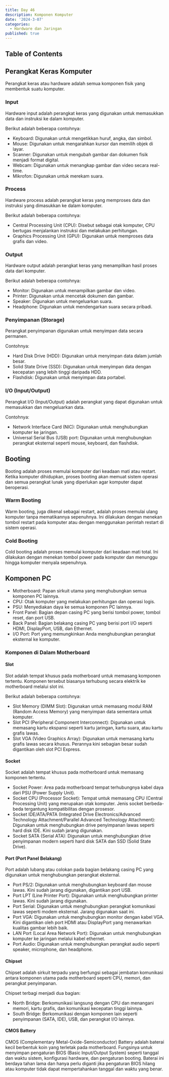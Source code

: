 ```yaml
---
title: Day 46
description: Komponen Komputer
date: '2024-3-07'
categories:
  - Hardware dan Jaringan
published: true
---
```


## Table of Contents

## Perangkat Keras Komputer

Perangkat keras atau hardware adalah semua komponen fisik yang membentuk suatu komputer.

### Input

Hardware input adalah perangkat keras yang digunakan untuk memasukkan data dan instruksi ke dalam komputer.

Berikut adalah beberapa contohnya:

- Keyboard: Digunakan untuk mengetikkan huruf, angka, dan simbol.
- Mouse: Digunakan untuk mengarahkan kursor dan memilih objek di layar.
- Scanner: Digunakan untuk mengubah gambar dan dokumen fisik menjadi format digital.
- Webcam: Digunakan untuk menangkap gambar dan video secara real-time.
- Mikrofon: Digunakan untuk merekam suara.

### Process

Hardware process adalah perangkat keras yang memproses data dan instruksi yang dimasukkan ke dalam komputer.

Berikut adalah beberapa contohnya:

- Central Processing Unit (CPU): Disebut sebagai otak komputer, CPU bertugas menjalankan instruksi dan melakukan perhitungan.
- Graphics Processing Unit (GPU): Digunakan untuk memproses data grafis dan video.

### Output

Hardware output adalah perangkat keras yang menampilkan hasil proses data dari komputer.

Berikut adalah beberapa contohnya:

- Monitor: Digunakan untuk menampilkan gambar dan video.
- Printer: Digunakan untuk mencetak dokumen dan gambar.
- Speaker: Digunakan untuk mengeluarkan suara.
- Headphone: Digunakan untuk mendengarkan suara secara pribadi.

### Penyimpanan (Storage)

Perangkat penyimpanan digunakan untuk menyimpan data secara permanen.

Contohnya:

- Hard Disk Drive (HDD): Digunakan untuk menyimpan data dalam jumlah besar.
- Solid State Drive (SSD): Digunakan untuk menyimpan data dengan kecepatan yang lebih tinggi daripada HDD.
- Flashdisk: Digunakan untuk menyimpan data portabel.

### I/O (Input/Output)

Perangkat I/O (Input/Output) adalah perangkat yang dapat digunakan untuk memasukkan dan mengeluarkan data.

Contohnya:

- Network Interface Card (NIC): Digunakan untuk menghubungkan komputer ke jaringan.
- Universal Serial Bus (USB) port: Digunakan untuk menghubungkan perangkat eksternal seperti mouse, keyboard, dan flashdisk.

## Booting

Booting adalah proses memulai komputer dari keadaan mati atau restart. Ketika komputer dihidupkan, proses booting akan memuat sistem operasi dan semua perangkat lunak yang diperlukan agar komputer dapat beroperasi.

### Warm Booting

Warm booting, juga dikenal sebagai restart, adalah proses memulai ulang komputer tanpa mematikannya sepenuhnya. Ini dilakukan dengan menekan tombol restart pada komputer atau dengan menggunakan perintah restart di sistem operasi.

### Cold Booting

Cold booting adalah proses memulai komputer dari keadaan mati total. Ini dilakukan dengan menekan tombol power pada komputer dan menunggu hingga komputer menyala sepenuhnya.

## Komponen PC

- Motherboard: Papan sirkuit utama yang menghubungkan semua komponen PC lainnya.
- CPU: Otak komputer yang melakukan perhitungan dan operasi logis.
- PSU: Menyediakan daya ke semua komponen PC lainnya.
- Front Panel: Bagian depan casing PC yang berisi tombol power, tombol reset, dan port USB.
- Back Panel: Bagian belakang casing PC yang berisi port I/O seperti HDMI, DisplayPort, USB, dan Ethernet.
- I/O Port: Port yang memungkinkan Anda menghubungkan perangkat eksternal ke komputer.

### Komponen di Dalam Motherboard

#### Slot

Slot adalah tempat khusus pada motherboard untuk memasang komponen tertentu. Komponen tersebut biasanya terhubung secara elektrik ke motherboard melalui slot ini.

Berikut adalah beberapa contohnya:

- Slot Memory (DIMM Slot): Digunakan untuk memasang modul RAM (Random Access Memory) yang menyimpan data sementara untuk komputer.
- Slot PCI (Peripheral Component Interconnect): Digunakan untuk memasang kartu ekspansi seperti kartu jaringan, kartu suara, atau kartu grafis lawas.
- Slot VGA (Video Graphics Array): Digunakan untuk memasang kartu grafis lawas secara khusus. Perannya kini sebagian besar sudah digantikan oleh slot PCI Express.

#### Socket

Socket adalah tempat khusus pada motherboard untuk memasang komponen tertentu.

- Socket Power: Area pada motherboard tempat terhubungnya kabel daya dari PSU (Power Supply Unit).
- Socket CPU (Processor Socket): Tempat untuk memasang CPU (Central Processing Unit) yang merupakan otak komputer. Jenis socket berbeda-beda tergantung kompatibilitas dengan prosesor.
- Socket IDE/ATA/PATA (Integrated Drive Electronics/Advanced Technology Attachment/Parallel Advanced Technology Attachment): Digunakan untuk menghubungkan drive penyimpanan lawas seperti hard disk IDE. Kini sudah jarang digunakan.
- Socket SATA (Serial ATA): Digunakan untuk menghubungkan drive penyimpanan modern seperti hard disk SATA dan SSD (Solid State Drive).

#### Port (Port Panel Belakang)

Port adalah lubang atau colokan pada bagian belakang casing PC yang digunakan untuk menghubungkan perangkat eksternal.

- Port PS/2: Digunakan untuk menghubungkan keyboard dan mouse lawas. Kini sudah jarang digunakan, digantikan port USB.
- Port LPT (Line Printer Port): Digunakan untuk menghubungkan printer lawas. Kini sudah jarang digunakan.
- Port Serial: Digunakan untuk menghubungkan perangkat komunikasi lawas seperti modem eksternal. Jarang digunakan saat ini.
- Port VGA: Digunakan untuk menghubungkan monitor dengan kabel VGA. Kini digantikan oleh port HDMI atau DisplayPort yang menawarkan kualitas gambar lebih baik.
- LAN Port (Local Area Network Port): Digunakan untuk menghubungkan komputer ke jaringan melalui kabel ethernet.
- Port Audio: Digunakan untuk menghubungkan perangkat audio seperti speaker, microphone, dan headphone.

#### Chipset

Chipset adalah sirkuit terpadu yang berfungsi sebagai jembatan komunikasi antara komponen utama pada motherboard seperti CPU, memori, dan perangkat penyimpanan.

Chipset terbagi menjadi dua bagian:

- North Bridge: Berkomunikasi langsung dengan CPU dan menangani memori, kartu grafis, dan komunikasi kecepatan tinggi lainnya.
- South Bridge: Berkomunikasi dengan komponen lain seperti penyimpanan (SATA, IDE), USB, dan perangkat I/O lainnya.

#### CMOS Battery

CMOS (Complementary Metal-Oxide-Semiconductor) Battery adalah baterai kecil berbentuk koin yang terletak pada motherboard. Fungsinya untuk menyimpan pengaturan BIOS (Basic Input/Output System) seperti tanggal dan waktu sistem, konfigurasi hardware, dan pengaturan booting. Baterai ini berdaya tahan lama dan hanya perlu diganti jika pengaturan BIOS hilang atau komputer tidak dapat mempertahankan tanggal dan waktu yang benar.
